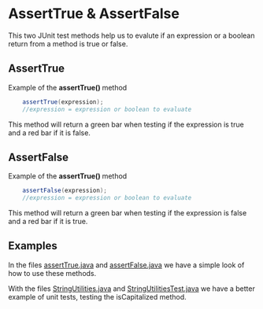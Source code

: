 # AssertTrue & AssertFalse
This two JUnit test methods help us to evalute if an expression or a boolean return from a method is true or false.

## AssertTrue 
Example of the <b>assertTrue() </b> method
``` java
    assertTrue(expression);
    //expression = expression or boolean to evaluate 
```
This method will return a green bar when testing if the expression is true and a red bar if it is false.

## AssertFalse
Example of the <b>assertTrue() </b> method
``` java
    assertFalse(expression);
    //expression = expression or boolean to evaluate 
```
This method will return a green bar when testing if the expression is false and a red bar if it is true.

## Examples
In the files [assertTrue.java](test/assertTrue.java) and [assertFalse.java](test/assertFalse.java) we have a simple look of how to use these methods.

With the files [StringUtilities.java](test/StringUtilities.java) and [StringUtilitiesTest.java](test/StringUtilitiesTest.java) we have a better example of unit tests, testing the isCapitalized method. 